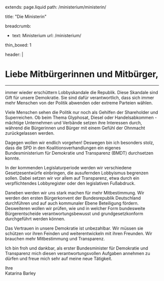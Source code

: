 extends: page.liquid
path: /ministerium/ministerin/

title: "Die Ministerin"

breadcrumb:
 - text: Ministerium
   url: /ministerium/

thin_boxed: 1

header: |
  <h1>Liebe Mitbürgerinnen und Mitbürger,</h1>

---

immer wieder erschüttern Lobbyskandale die Republik. Diese Skandale sind Gift für unsere Demokratie. Sie sind dafür verantwortlich, dass sich immer mehr Menschen von der Politik abwenden oder extreme Parteien wählen.

Viele Menschen sehen die Politik nur noch als Gehilfen der Shareholder und Superreichen. Ob beim Thema Glyphosat, Diesel oder Handelsabkommen - mächtige Unternehmen und Verbände setzen ihre Interessen durch, während die Bürgerinnen und Bürger mit einem Gefühl der Ohnmacht zurückgelassen werden.

Dagegen wollen wir endlich vorgehen! Deswegen bin ich besonders stolz, dass die SPD in den Koalitionsverhandlungen ein eigenes Bundesministerium für Demokratie und Transparenz (BMDT) durchsetzen konnte.

In der kommenden Legislaturperiode werden wir verschiedene Gesetzesentwürfe einbringen, die ausufernden Lobbyismus begrenzen sollen. Dabei setzen wir vor allem auf Transparenz, etwa durch ein verpflichtendes Lobbyregister oder den legislativen Fußabdruck.

Daneben werden wir uns stark machen für mehr Mitbestimmung. Wir werden den ersten Bürgerkonvent der Bundesrepublik Deutschland durchführen und auf auch kommunaler Ebene Beteiligung fördern. Desweiteren wollen wir prüfen, wie und in welcher Form bundesweite Bürgerentscheide verantwortungsbewusst und grundgesetzkonform durchgeführt werden können.

Das Vertrauen in unsere Demokratie ist unbezahlbar. Wir müssen sie schützen vor ihren Feinden und weiterentwickeln mit ihren Freunden. Wir brauchen mehr Mitbestimmung und Transparenz.

Ich bin froh und dankbar, als erster Bundesminister für Demokratie und Transparenz mich diesen verantwortungsvollen Aufgaben annehmen zu dürfen und freue mich sehr auf meine neue Tätigkeit.

Ihre<br />
Katarina Barley

